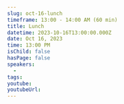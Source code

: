 ```yaml
---
slug: oct-16-lunch
timeframe: 13:00 - 14:00 AM (60 min)
title: Lunch
datetime: 2023-10-16T13:00:00.000Z
date: Oct 16, 2023
time: 13:00 PM
isChild: false
hasPage: false
speakers:
  -
tags:
youtube:
youtubeUrl:
---
```

